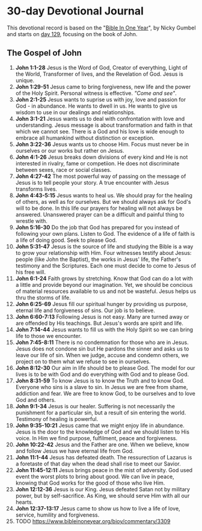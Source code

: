 # 30-day Devotional Journal

This devotional record is based on the "[Bible In One Year](https://www.bibleinoneyear.org)", by Nicky Gumbel and starts on [day 129](https://www.bibleinoneyear.org/bioy/commentary/3285), focusing on the book of John.

## The Gospel of John
1. **John 1:1-28** Jesus is the Word of God, Creator of everything, Light of the World, Transformer of lives, and the Revelation of God. Jesus is unique.
2. **John 1:29-51** Jesus came to bring forgiveness, new life and the power of the Holy Spirit. Personal witness is effective. _"Come and see"_.
3. **John 2:1-25** Jesus wants to suprise us with joy, love and passion for God - in abundance. He wants to dwell in us. He wants to give us wisdom to use in our dealings and relationships.
4. **John 3:1-21** Jesus wants us to deal with confrontation with love and understanding. Jesus message is about transformation and faith in that which we cannot see. There is a God and his love is wide enough to embrace all humankind without distinction or exception.
5. **John 3:22-36** Jesus wants us to choose Him. Focus must never be in ourselves or our works but rather on Jesus.
6. **John 4:1-26** Jesus breaks down divisions of every kind and He is not interested in rivalry, fame or competiion. He does not discriminate between sexes, race or social classes.
7. **John 4:27-42** The most powerful way of passing on the message of Jesus is to tell people your story. A true encounter with Jesus transforms lives.
8. **John 4:43-5:15** Jesus wants to heal us. We should pray for the healing of others, as well as for ourselves. But we should always ask for God's will to be done. In this life our prayers for healing will not always be answered. Unanswered prayer can be a difficult and painful thing to wrestle with.
9. **John 5:16-30** Do the job that God has prepared for you instead of following your own plans. Listen to God. The evidence of a life of faith is a life of doing good. Seek to please God.
10. **John 5:31-47** Jesus is the source of life and studying the Bible is a way to grow your relationship with Him. Four witnesses testify about Jesus: people (like John the Baptist), the works in Jesus' life, the Father's testimony and the Scriptures. Each one must decide to come to Jesus of his free will.
11. **John 6:1-24** Faith grows by stretching. Know that God can do a lot with a little and provide beyond our imagination. Yet, we should be concious of material resources available to us and not be wasteful. Jesus helps us thru the storms of life.
12. **John 6:25-69** Jesus fill our spiritual hunger by providing us purpose, eternal life and forgiveness of sins. Our job is to believe.
13. **John 6:60-7:13** Following Jesus is not easy. Many are turned away or are offended by His teachings. But Jesus's words are spirit and life.
14. **John 7:14-44** Jesus wants to fill us with the Holy Spirit so we can bring life to those we encounter. 
15. **John 7:45-8:11** There is no condemnation for those who are in Jesus. Jesus does not condone sin but He pardons the sinner and asks us to leave our life of sin. When we judge, accuse and condemn others, we project on to them what we refuse to see in ourselves. 
16. **John 8:12-30** Our aim in life should be to please God. The model for our lives is to be with God and do everything with God and to please God.
17. **John 8:31-59** To know Jesus is to know the Truth and to know God. Everyone who sins is a slave to sin. In Jesus we are free from shame, addiction and fear. We are free to know God, to be ourselves and to love God and others.
18. **John 9:1-34** Jesus is our healer. Suffering is not necessarily the punishment for a particular sin, but a result of sin entering the world. Testimony of healing is powerful.
19. **John 9:35-10:21** Jesus came that we might enjoy life in abundance. Jesus is the door to the knowledge of God and we should listen to His voice. In Him we find purpose, fulfilment, peace and forgiveness.
20. **John 10:22-42** Jesus and the Father are one. When we believe, know and follow Jesus we have eternal life from God.
21. **John 11:1-44** Jesus has defeated death. The ressurection of Lazarus is a foretaste of that day when the dead shall rise to meet our Savior.
22. **John 11:45-12:11** Jesus brings peace in the mist of adversity. God used event the worst plots to bring about good. We can live in peace, knowing that God works for the good of those who live Him.
23. **John 12:12-36** Jesus is our King. Jesus defeated Satan not by military power, but by self-sacrifice. As King, we should serve Him with all our hearts.
24. **John 12:37-13:17** Jesus came to show us how to live a life of love, service, humility and forgiveness.
25. TODO https://www.bibleinoneyear.org/bioy/commentary/3309